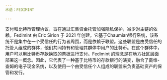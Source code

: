 ```yaml
---
术语：FEDIMINT

---
```

支付和比特币管理协议，旨在通过汇集资金托管加强隐私保护，减少对主链的依赖。Fedimint 由 Eric Sirion 于 2021 年创建。它基于Chaumian银行系统，该系统不是集中在一个受信任的行为者周围，而是依赖于联盟。这些联盟是由受信任的托管人组成的群体，他们共同持有和管理其群体中用户的比特币。在这个群体中，用户可以用比特币存款换取的票据进行支付。Fedimint 的理念是在地方社区层面部署这一概念。因此，它代表了一种基于比特币的存款银行的演变，融合了戴维-查姆的电子现金系统，以及使用一个由受信任个人组成的联盟来负责基础资产的保管和发行。